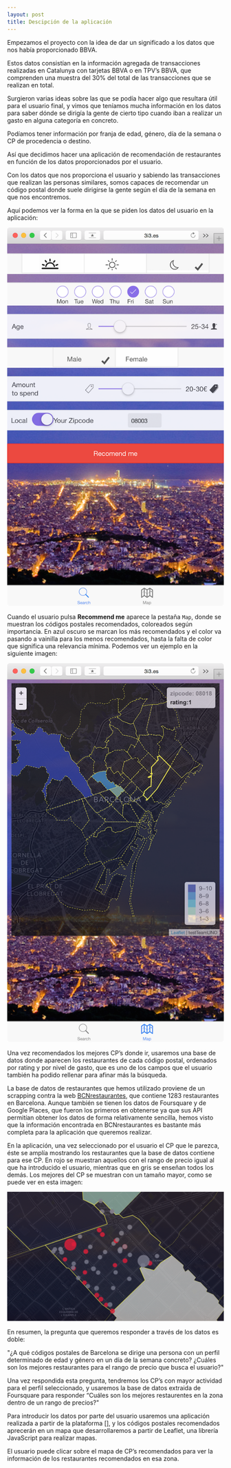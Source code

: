 ```yaml
---
layout: post
title: Descipción de la aplicación
---
```

Empezamos el proyecto con la idea de dar un significado a los datos que nos había proporcionado BBVA.

Estos datos consistían en la información agregada de transacciones realizadas en Catalunya con tarjetas BBVA o en TPV’s BBVA, que comprenden una muestra del 30% del total de las transacciones que se realizan en total.

Surgieron varias ideas sobre las que se podía hacer algo que resultara útil para el usuario final, y vimos que teníamos mucha información en los datos para saber dónde se dirigía la gente de cierto tipo cuando iban a realizar un gasto en alguna categoría en concreto.

Podíamos tener información por franja de edad, género, día de la semana o CP de procedencia o destino.

Así que decidimos hacer una aplicación de recomendación de restaurantes en función de los datos proporcionados por el usuario.

Con los datos que nos proporciona el usuario y sabiendo las transacciones que realizan las personas similares, somos capaces de recomendar un código postal donde suele dirigirse la gente según el día de la semana en que nos encontremos.

Aquí podemos ver la forma en la que se piden los datos del usuario en la aplicación:

![Search_tab](../images/diego/App_search.png)

Cuando el usuario pulsa **Recommend me** aparece la pestaña `Map`, donde se muestran los códigos postales recomendados, coloreados según importancia. En azul oscuro se marcan los más recomendados y el color va pasando a vainilla para los menos recomendados, hasta la falta de color que significa una relevancia mínima. Podemos ver un ejemplo en la siguiente imagen:

![Map_tab](../images/diego/App_map.png)

Una vez recomendados los mejores CP’s donde ir, usaremos una base de datos donde aparecen los restaurantes de cada código postal, ordenados por rating y por nivel de gasto, que es uno de los campos que el usuario también ha podido rellenar para afinar más la búsqueda.

La base de datos de restaurantes que hemos utilizado proviene de un scrapping contra la web [BCNrestaurantes](http://bcnrestaurantes.com), que contiene 1283 restaurantes en Barcelona. Aunque también se tienen los datos de Foursquare y de Google Places, que fueron los primeros en obtenerse ya que sus API permitían obtener los datos de forma relativamente sencilla, hemos visto que la información encontrada en BCNrestaurantes es bastante más completa para la aplicación que queremos realizar.

En la aplicación, una vez seleccionado por el usuario el CP que le parezca, éste se amplía mostrando los restaurantes que la base de datos contiene para ese CP. En rojo se muestran aquellos con el rango de precio igual al que ha introducido el usuario, mientras que en gris se enseñan todos los demás. Los mejores del CP se muestran con un tamaño mayor, como se puede ver en esta imagen:

![Map_tab](../images/diego/App_restaurants.png)

En resumen, la pregunta que queremos responder a través de los datos es doble:

"¿A qué códigos postales de Barcelona se dirige una persona con un perfil determinado de edad y género en un día de la semana concreto? ¿Cuáles son los mejores restaurantes para el rango de precio que busca el usuario?"

Una vez respondida esta pregunta, tendremos los CP’s con mayor actividad para el perfil seleccionado, y usaremos la base de datos extraida de Foursquare para responder “Cuáles son los mejores restaurentes en la zona dentro de un rango de precios?"

Para introducir los datos por parte del usuario usaremos una aplicación realizada a partir de la plataforma [], y los códigos postales recomendados aprecerán en un mapa que desarrollaremos a partir de Leaflet, una librería JavaScript para realizar mapas.

El usuario puede clicar sobre el mapa de CP’s recomendados para ver la información de los restaurantes recomendados en esa zona.
